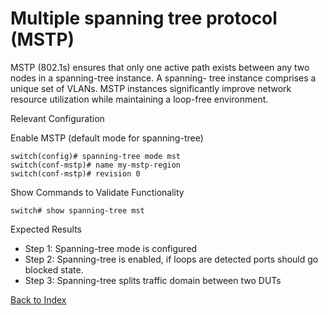 # Multiple spanning tree protocol (MSTP)

MSTP (802.1s) ensures that only one active path exists between any two nodes in a spanning-tree instance. A spanning- tree instance comprises a unique set of VLANs. MSTP instances significantly improve network resource utilization while maintaining a loop-free environment.

Relevant Configuration

Enable MSTP (default mode for spanning-tree)

```
switch(config)# spanning-tree mode mst
switch(conf-mstp)# name my-mstp-region
switch(conf-mstp)# revision 0
```

Show Commands to Validate Functionality

```
switch# show spanning-tree mst 
```

Expected Results

* Step 1: Spanning-tree mode is configured
* Step 2: Spanning-tree is enabled, if loops are detected ports should go blocked state.
* Step 3: Spanning-tree splits traffic domain between two DUTs

[Back to Index](index.md)

